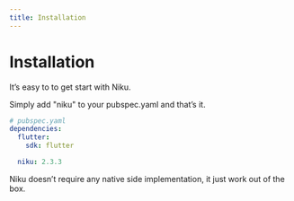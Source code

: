 ```yaml
---
title: Installation
---
```

# Installation

It’s easy to to get start with Niku.

Simply add "niku" to your pubspec.yaml and that’s it.

```yaml
# pubspec.yaml
dependencies:
  flutter:
    sdk: flutter

  niku: 2.3.3
```

Niku doesn’t require any native side implementation, it just work out of the box.
